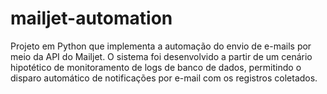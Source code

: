 # mailjet-automation
Projeto em Python que implementa a automação do envio de e-mails por meio da API do Mailjet. O sistema foi desenvolvido a partir de um cenário hipotético de monitoramento de logs de banco de dados, permitindo o disparo automático de notificações por e-mail com os registros coletados.
